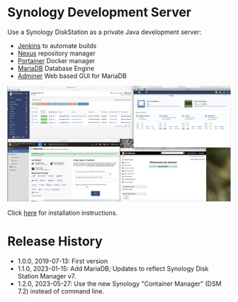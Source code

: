 # Synology Development Server
Use a Synology DiskStation as a private Java development server:
* [Jenkins](https://jenkins.io) to automate builds
* [Nexus](https://www.sonatype.com/nexus-repository-sonatype) repository manager
* [Portainer](https://www.portainer.io) Docker manager
* [MariaDB](https://mariadb.com) Database Engine
* [Adminer](https://www.adminer.org) Web based GUI for MariaDB

![DevServer](screenshots/all-apps.png)

Click [here](INSTALL.md) for installation instructions.

# Release History
* 1.0.0, 2019-07-13: First version
* 1.1.0, 2023-01-15: Add MariaDB; Updates to reflect Synology Disk Station Manager v7.
* 1.2.0, 2023-05-27: Use the new Synology "Container Manager" (DSM 7.2) instead of command line.